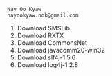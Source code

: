 	Nay Oo Kyaw
	nayookyaw.nok@gmail.com
	
1. Download SMSLib
2. Download RXTX
3. Download CommonsNet
4. Download javacomm20-win32
5. Download slf4j-1.5.6
6. Download log4j-1.2.8
